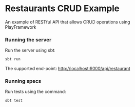 # Restaurants CRUD Example

An example of RESTful API that allows CRUD operations using PlayFramework

### Running the server

Run the server using sbt:

```bash
sbt run
```

The supported end-point: <http://localhost:9000/api/restaurant>

### Running specs

Run tests using the command:

```bash
sbt test
```
